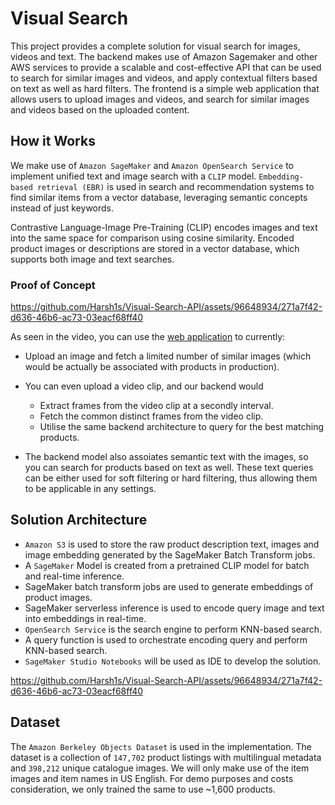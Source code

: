 # Visual Search

This project provides a complete solution for visual search for images, videos and text. The backend makes use of Amazon Sagemaker and other AWS services to provide a scalable and cost-effective API that can be used to search for similar images and videos, and apply contextual filters based on text as well as hard filters. The frontend is a simple web application that allows users to upload images and videos, and search for similar images and videos based on the uploaded content.

## How it Works

We make use of `Amazon SageMaker` and `Amazon OpenSearch Service` to implement unified text and image search with a `CLIP` model. `Embedding-based retrieval (EBR)` is used in search and recommendation systems to find similar items from a vector database, leveraging semantic concepts instead of just keywords. 

Contrastive Language-Image Pre-Training (CLIP) encodes images and text into the same space for comparison using cosine similarity. Encoded product images or descriptions are stored in a vector database, which supports both image and text searches. 

### Proof of Concept

https://github.com/Harsh1s/Visual-Search-API/assets/96648934/271a7f42-d636-46b6-ac73-03eacf68ff40

As seen in the video, you can use the [web application](https://viz-search.netlify.app/) to currently:
- Upload an image and fetch a limited number of similar images (which would be actually be associated with products in production).
- You can even upload a video clip, and our backend would
  - Extract frames from the video clip at a secondly interval.
  - Fetch the common distinct frames from the video clip.
  - Utilise the same backend architecture to query for the best matching products.
  
- The backend model also assoiates semantic text with the images, so you can search for products based on text as well. These text queries can be either used for soft filtering or hard filtering, thus allowing them to be applicable in any settings. 

## Solution Architecture

- `Amazon S3` is used to store the raw product description text, images and image embedding generated by the SageMaker Batch Transform jobs.
- A `SageMaker` Model is created from a pretrained CLIP model for batch and real-time inference.
- SageMaker batch transform jobs are used to generate embeddings of product images.
- SageMaker serverless inference is used to encode query image and text into embeddings in real-time.
- `OpenSearch Service` is the search engine to perform KNN-based search.
- A query function is used to orchestrate encoding query and perform KNN-based search.
- `SageMaker Studio Notebooks` will be used as IDE to develop the solution.

https://github.com/Harsh1s/Visual-Search-API/assets/96648934/271a7f42-d636-46b6-ac73-03eacf68ff40

## Dataset

The `Amazon Berkeley Objects Dataset` is used in the implementation. The dataset is a collection of `147,702` product listings with multilingual metadata and `398,212` unique catalogue images. We will only make use of the item images and item names in US English. For demo purposes and costs consideration, we only trained the same to use ~1,600 products.

